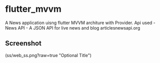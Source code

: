 # flutter_mvvm

A News application uisng flutter MVVM architure with Provider.
Api used - News API - A JSON API for live news and blog articlesnewsapi.org


## Screenshot

(ss/web_ss.png?raw=true "Optional Title")

